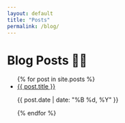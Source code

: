 ```yaml
---
layout: default
title: "Posts"
permalink: /blog/
---
```


<h1><strong>Blog Posts ✍🏻</strong></h1>

<ul>
{% for post in site.posts %}
  <li>
    <a href="{{ post.url }}">{{ post.title }}</a>
    <p>{{ post.date | date: "%B %d, %Y" }}</p>
  </li>
{% endfor %}
</ul>
